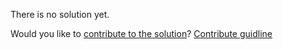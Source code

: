 
There is no solution yet.

Would you like to [contribute to the solution](https://github.com/BFEdev/BFE.dev-solutions/blob/main/problem/convert-snake_case-to-camelCase_en.md)? [Contribute guidline](https://github.com/BFEdev/BFE.dev-solutions#how-to-contribute)
